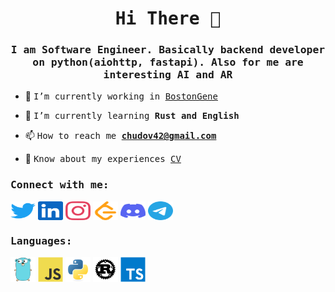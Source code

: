 <h1 align="center"><samp>Hi There 🐥</samp></h1>
<h3 align="center"><samp>I am Software Engineer. Basically backend developer on python(aiohttp, fastapi). Also for me are interesting AI and AR</samp></h3>

- 🔭 <samp>I’m currently working in [BostonGene](https://bostongene.com/)</samp>

- 🌱 <samp>I’m currently learning **Rust and English**</samp>

- 📫 <samp>How to reach me **chudov42@gmail.com**</samp>

- 📄 <samp>Know about my experiences [CV](./resume/cv.pdf)</samp>

<h3 align="left"><samp>Connect with me:</samp></h3>
<p align="left">
<a href="https://twitter.com/WidowGenerator" target="blank"><img align="center" src="./assets/icons/social/twitter.svg" alt="WidowGenerator" height="30" width="40" /></a>
<a href="https://linkedin.com/in/window-generator" target="blank"><img align="center" src="./assets/icons/social/linkedin.svg" alt="window-generator" height="30" width="40" /></a>
<a href="https://instagram.com/widow_generator" target="blank"><img align="center" src="./assets/icons/social/instagram.svg" alt="widow_generator" height="30" width="40" /></a>
<a href="https://www.leetcode.com/WidowGenerator" target="blank"><img align="center" src="./assets/icons/social/leetcode.svg" alt="WidowGenerator" height="30" width="40" /></a>
<a href="https://discord.gg/somthing" target="blank"><img align="center" src="./assets/icons/social/discord.svg" alt="somthing" height="30" width="40" /></a>
<a href="https://t.me/WidowGenerator" target="blank"><img align="center" src="./assets/icons/social/telegram.svg" alt="WidowGenerator" height="30" width="40" /></a>
</p>

<h3 align="left"><samp>Languages:</samp></h3>
<p align="left">
<a href="https://golang.org" target="_blank" rel="noreferrer"> <img src="https://raw.githubusercontent.com/devicons/devicon/master/icons/go/go-original.svg" alt="go" width="40" height="40"/></a>
<a href="https://developer.mozilla.org/en-US/docs/Web/JavaScript" target="_blank" rel="noreferrer"> <img src="https://raw.githubusercontent.com/devicons/devicon/master/icons/javascript/javascript-original.svg" alt="javascript" width="40" height="40"/></a>
<a href="https://www.python.org" target="_blank" rel="noreferrer"> <img src="https://raw.githubusercontent.com/devicons/devicon/master/icons/python/python-original.svg" alt="python" width="40" height="40"/></a>
<a href="https://www.rust-lang.org" target="_blank" rel="noreferrer"> <img src="https://raw.githubusercontent.com/devicons/devicon/master/icons/rust/rust-plain.svg" alt="rust" width="40" height="40"/></a>
<a href="https://www.typescriptlang.org/" target="_blank" rel="noreferrer"> <img src="https://raw.githubusercontent.com/devicons/devicon/master/icons/typescript/typescript-original.svg" alt="typescript" width="40" height="40"/></a>
</p>
